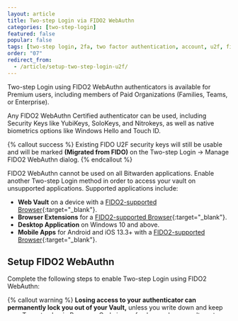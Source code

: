 ```yaml
---
layout: article
title: Two-step Login via FIDO2 WebAuthn
categories: [two-step-login]
featured: false
popular: false
tags: [two-step login, 2fa, two factor authentication, account, u2f, fido]
order: "07"
redirect_from:
  - /article/setup-two-step-login-u2f/
---
```


Two-step Login using FIDO2 WebAuthn authenticators is available for Premium users, including members of Paid Organizations (Families, Teams, or Enterprise).

Any FIDO2 WebAuthn Certified authenticator can be used, including Security Keys like YubiKeys, SoloKeys, and Nitrokeys, as well as native biometrics options like Windows Hello and Touch ID.

{% callout success %}
Existing FIDO U2F security keys will still be usable and will be marked **(Migrated from FIDO)** on the Two-step Login &rarr; Manage FIDO2 WebAuthn dialog.
{% endcallout %}

FIDO2 WebAuthn cannot be used on all Bitwarden applications. Enable another Two-step Login method in order to access your vault on unsupported applications. Supported applications include:

- **Web Vault** on a device with a [FIDO2-supported Browser](https://fidoalliance.org/fido2/fido2-web-authentication-webauthn/){:target="\_blank"}.
- **Browser Extensions** for a [FIDO2-supported Browser](https://fidoalliance.org/fido2/fido2-web-authentication-webauthn/){:target="\_blank"}.
- **Desktop Application** on Windows 10 and above.
- **Mobile Apps** for Android and iOS 13.3+ with a [FIDO2-supported Browser](https://fidoalliance.org/fido2/fido2-web-authentication-webauthn/){:target="\_blank"}.

## Setup FIDO2 WebAuthn

Complete the following steps to enable Two-step Login using FIDO2 WebAuthn:

{% callout warning %}
**Losing access to your authenticator can permanently lock you out of your Vault,** unless you write down and keep your Two-step Login Recovery Code in a safe place or have an alternate Two-step Login method enabled and available.

[Get Your Recovery Code]({{site.baseurl}}/article/two-step-recovery-code/) from the **Two-step Login** screen immediately after enabling any method.
{% endcallout %}

1. Log in to the [Web Vault](https://vault.bitwarden.com){:target="\_blank"}.
2. Select **Settings** from the top navigation bar.
3. Select **Two-step Login** from the left-side menu.
4. Locate the **FIDO2 WebAuthn** option and select the **Manage** button.

   {% image two-step/twostep-options-fido2.png Select the Manage button %}

   You will be prompted to enter your Master Password to continue.

5. Give your security key a friendly **Name**.
6. Plug the security key into your device's USB port and select **Read Key**.

   If your security key has a button, touch it.

7. Select **Save**. A green `Enabled` message will indicate that Two-step Login using FIDO2 WebAuthn has been successfully enabled and your key will appear with a green checkbox ( {% icon fa-check %} ).
8. Select the **Close** button and confirm that the **FIDO2 WebAuthn** option is now enabled, as indicated by a green checkbox ( {% icon fa-check %} ).

Repeat this process to add up to 5 FIDO2 WebAuthn security keys to your account.

{% callout info %}
When you setup Two-step Login, you should logout of all your Bitwarden apps to immediately activate Two-step Login for each app. You will eventually be logged out automatically.
{% endcallout %}

## Use FIDO2 WebAuthn

The following assumes that **FIDO2 WebAuthn** is your [highest-priority enabled method]({{site.baseurl}}/article/setup-two-step-login/#using-multiple-methods). Complete the following steps to access your Vault using Two-step Login:

1. Log in to your Bitwarden Vault and enter your Email Address and Master Password.

   You will be prompted to insert your security key into your device's USB port. If it has a button, touch it.

   {% image two-step/u2f/fido2.png %}

{% callout success %}
Check the **Remember Me** box to remember your device for 30 days. Remembering your device will mean you won't be required to complete your Two-step Login step.
{% endcallout %}

You will not be required to complete your secondary Two-step Login setup to **Unlock** your Vault once logged in. For help configuring Log Out vs. Lock behavior, see [Vault Timeout Options]({% link _articles/account/vault-timeout.md %}).

## NFC Troubleshooting

If you're using a FIDO2 authenticator with NFC functionality like a YubiKey or other hardware security key, you may need to practice finding the NFC Reader in your device as different devices have NFC readers in different physical locations (e.g. top of phone vs. bottom of phone, or front vs. back).

{% callout success %}
Hardware security keys typically have a physical plug, which will work more reliably in cases where NFC is difficult.
{% endcallout %}

### Troubleshooting YubiKey NFC

On mobile devices, you may encounter a scenario where your YubiKey is read twice consecutively. You will know this has occurred when your device's browser opens the YubiKey OTP website (`https://demo/yubico.com/yk`) and if your device vibrates multiple times to signal multiple NFC reads.

**To solve this**, use the [YubiKey Manager](https://www.yubico.com/support/download/yubikey-manager/) application to disable the **NFC** &rarr; **OTP** interface for your key:

{% image two-step/yubikey/yubikey_manager.png YubiKey Manager %}

{% callout warning %}
Disabling **NFC** &rarr; **OTP** will prevent you from being able to use [Two-step Login via YubiKey]({{site.baseurl}}/article/setup-two-step-login-yubikey/) (OTP) over NFC with this key. In this scenario, OTP via USB will still function as expected.
{% endcallout %}
